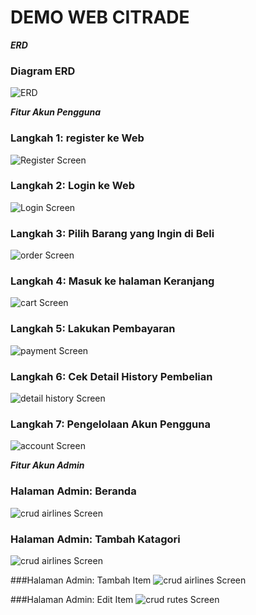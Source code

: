 # DEMO WEB CITRADE
_**ERD**_
### Diagram ERD
![ERD](https://github.com/AriMulianandaSiregar/CITrade/blob/main/Gambar%20Demo%20Aplikasi/Final%20Project%20ERD.png)

_**Fitur Akun Pengguna**_
### Langkah 1: register ke Web
![Register Screen](https://github.com/AriMulianandaSiregar/CITrade/blob/main/Gambar%20Demo%20Aplikasi/register%20page.png)

### Langkah 2: Login ke Web
![Login Screen](https://github.com/AriMulianandaSiregar/CITrade/blob/main/Gambar%20Demo%20Aplikasi/login%20page.png)

### Langkah 3: Pilih Barang yang Ingin di Beli
![order Screen](https://github.com/AriMulianandaSiregar/CITrade/blob/main/Gambar%20Demo%20Aplikasi/home%20page.png)

### Langkah 4: Masuk ke halaman Keranjang
![cart Screen](https://github.com/AriMulianandaSiregar/CITrade/blob/main/Gambar%20Demo%20Aplikasi/cart%20page.png)

### Langkah 5: Lakukan Pembayaran
![payment Screen](https://github.com/AriMulianandaSiregar/CITrade/blob/main/Gambar%20Demo%20Aplikasi/payment%20page.png)

### Langkah 6: Cek Detail History Pembelian
![detail history Screen](https://github.com/AriMulianandaSiregar/CITrade/blob/main/Gambar%20Demo%20Aplikasi/history%20page.png)

### Langkah 7: Pengelolaan Akun Pengguna
![account Screen](https://github.com/AriMulianandaSiregar/CITrade/blob/main/Gambar%20Demo%20Aplikasi/account%20page.png)

_**Fitur Akun Admin**_
### Halaman Admin: Beranda
![crud airlines Screen](https://github.com/AriMulianandaSiregar/CITrade/blob/main/Gambar%20Demo%20Aplikasi/admin%20home%20page.png)

### Halaman Admin: Tambah Katagori
![crud airlines Screen](https://github.com/AriMulianandaSiregar/CITrade/blob/main/Gambar%20Demo%20Aplikasi/admin%20add%20catagory%20page.png)

###Halaman Admin: Tambah Item
![crud airlines Screen](https://github.com/AriMulianandaSiregar/CITrade/blob/main/Gambar%20Demo%20Aplikasi/admin%20add%20item%20page.png)

###Halaman Admin: Edit Item
![crud rutes Screen](https://github.com/AriMulianandaSiregar/CITrade/blob/main/Gambar%20Demo%20Aplikasi/admin%20edit%20item%20page.png)

